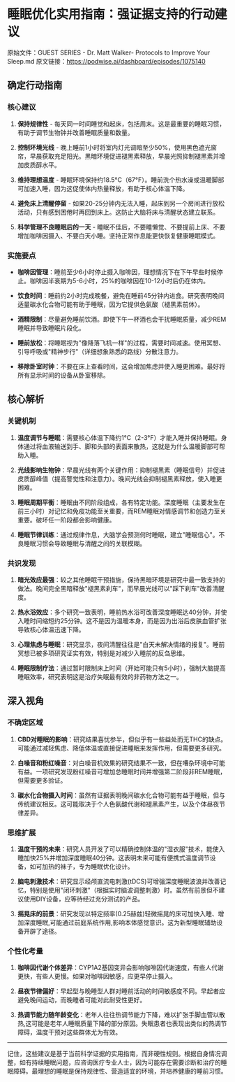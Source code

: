 # 睡眠优化实用指南：强证据支持的行动建议

原始文件：GUEST SERIES - Dr. Matt Walker- Protocols to Improve Your Sleep.md
原文链接：https://podwise.ai/dashboard/episodes/1075140

## 确定行动指南

### 核心建议
1. **保持规律性** - 每天同一时间睡觉和起床，包括周末。这是最重要的睡眠习惯，有助于调节生物钟并改善睡眠质量和数量。
  
2. **控制环境光线** - 晚上睡前1小时将室内灯光调暗至少50%，使用黑色遮光窗帘，早晨获取充足阳光。黑暗环境促进褪黑素释放，早晨光照抑制褪黑素并增加皮质醇水平。

3. **维持理想温度** - 睡眠环境保持约18.5°C（67°F）。睡前洗个热水澡或温暖脚部可加速入睡，因为这促使体内热量释放，有助于核心体温下降。

4. **避免床上清醒停留** - 如果20-25分钟内无法入睡，起床到另一个房间进行放松活动，只有感到困倦时再回到床上。这防止大脑将床与清醒状态建立联系。

5. **科学管理不良睡眠后的一天** - 睡眠不佳后，不要睡懒觉、不要提前上床、不要增加咖啡因摄入、不要白天小睡。坚持正常作息能更快恢复健康睡眠模式。

### 实施要点
- **咖啡因管理**：睡前至少6小时停止摄入咖啡因，理想情况下在下午早些时候停止。咖啡因半衰期为5-6小时，25%的咖啡因在10-12小时后仍在体内。

- **饮食时间**：睡前约2小时完成晚餐，避免在睡前45分钟内进食。研究表明晚间适量碳水化合物可能有助于睡眠，因为它提供色氨酸（褪黑素前体）。

- **酒精限制**：尽量避免睡前饮酒。即使下午一杯酒也会干扰睡眠质量，减少REM睡眠并导致睡眠片段化。

- **睡前放松**：将睡眠视为"像降落飞机一样"的过程，需要时间减速。使用冥想、引导呼吸或"精神步行"（详细想象熟悉的路线）分散注意力。

- **移除卧室时钟**：不要在床上查看时间，这会增加焦虑并使入睡更困难。最好将所有显示时间的设备从卧室移除。

## 核心解析

### 关键机制
1. **温度调节与睡眠**：需要核心体温下降约1°C（2-3°F）才能入睡并保持睡眠。身体通过将血液输送到手、脚和头部的表面来散热，这就是为什么温暖脚部可帮助入睡。

2. **光线影响生物钟**：早晨光线有两个关键作用：抑制褪黑素（睡眠信号）并促进皮质醇峰值（提高警觉性和注意力）。晚间光线会抑制褪黑素释放，使入睡更困难。

3. **睡眠周期平衡**：睡眠由不同阶段组成，各有特定功能。深度睡眠（主要发生在前三小时）对记忆和免疫功能至关重要，而REM睡眠对情感调节和创造力至关重要。破坏任一阶段都会影响健康。

4. **睡眠节律训练**：通过规律作息，大脑学会预测何时睡眠，建立"睡眠信心"。不良睡眠习惯会导致睡眠与清醒之间的关联模糊。

### 共识发现
1. **暗光效应最强**：较之其他睡眠干预措施，保持黑暗环境是研究中最一致支持的做法。晚间完全黑暗释放"褪黑素刹车"，而早晨光线可以"踩下刹车"改善清醒度。

2. **热水浴效应**：多个研究一致表明，睡前热水浴可改善深度睡眠达40分钟，并使入睡时间缩短约25分钟。这不是因为温暖本身，而是因为出浴后皮肤血管扩张导致核心体温迅速下降。

3. **心理焦虑与睡眠**：研究显示，夜间清醒往往是"白天未解决情绪的报复"。睡前冥想已被多项研究证实有效，特别是对减少入睡前的反刍思维。

4. **睡眠限制疗法**：通过暂时限制床上时间（开始可能只有5小时），强制大脑提高睡眠效率，研究表明这是治疗失眠最有效的非药物方法之一。

## 深入视角

### 不确定区域
1. **CBD对睡眠的影响**：研究结果喜忧参半，但似乎有一些益处而无THC的缺点。可能通过减轻焦虑、降低体温或直接促进睡眠来发挥作用，但需要更多研究。

2. **白噪音和粉红噪音**：对白噪音机效果的研究结果不一致，但在嘈杂环境中可能有益。一项研究发现粉红噪音可增加总睡眠时间并增强第二阶段非REM睡眠，但需要更多验证。

3. **碳水化合物摄入时间**：虽然有证据表明晚间碳水化合物可能有益于睡眠，但与传统建议相反。这可能取决于个人色氨酸代谢和褪黑素产生，以及个体昼夜节律差异。

### 思维扩展
1. **温度干预的未来**：研究人员开发了可以精确控制体温的"湿衣服"技术，能使入睡加快25%并增加深度睡眠40分钟。这表明未来可能有便携式温度调节设备，如可加热的袜子，专为睡眠优化设计。

2. **脑电刺激技术**：研究显示经颅直流电刺激(tDCS)可增强深度睡眠波浪并改善记忆，特别是使用"闭环刺激"（根据实时脑波调整刺激）时。虽然有前景但不建议使用DIY设备，应等待经过充分测试的产品。

3. **摇晃床的前景**：研究发现以特定频率(0.25赫兹)轻微摇晃的床可加快入睡、增加深度睡眠,可能通过前庭系统作用,影响本体感觉意识。这为新型睡眠辅助设备开辟了途径。

### 个性化考量
1. **咖啡因代谢个体差异**：CYP1A2基因变异会影响咖啡因代谢速度，有些人代谢更快，有些人更慢。如果对咖啡因敏感，应更早停止摄入。

2. **昼夜节律偏好**：早起型与晚睡型人群对睡前活动的时间敏感度不同。早起者应避免晚间运动，而晚睡者可能对此耐受性更好。

3. **热调节能力随年龄变化**：老年人往往热调节能力下降，难以扩张手脚血管以散热,这可能是老年人睡眠质量下降的部分原因。失眠患者也表现出类似的热调节障碍，温度干预对这些群体尤为有效。

---

记住，这些建议是基于当前科学证据的实用指南，而非硬性规则。根据自身情况调整，如有持续睡眠问题，应咨询医疗专业人士，因为可能存在需要诊断和治疗的睡眠障碍。最理想的睡眠是保持规律性、营造适宜的环境，并培养健康的睡前习惯。
